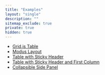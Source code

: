 ```yaml
---
title: "Examples"
layout: "single"
description: ""
sitemap_exclude: true
private: true
hidden: true
---
```


- [Grid.js Table](/examples/gridjs-table/) <small class="text-muted"></small>
- [Modus Layout](/examples/modus-layout/)
- [Table with Sticky Header](/examples/table-with-sticky-header/) <small class="text-muted"></small>
- [Table with Sticky Header and First Column](/examples/table-with-sticky-header-and-column/) <small class="text-muted"></small>
- [Collapsible Side Panel](/examples/collapsible-side-panel)
